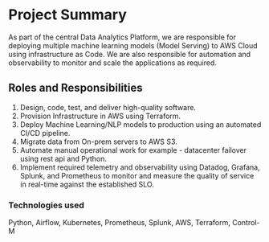
# Project Summary

As part of the central Data Analytics Platform, we are responsible for deploying multiple machine learning models (Model Serving) to AWS Cloud using infrastructure as Code. 
We are also responsible for automation and observability to monitor and scale the applications as required.

## Roles and Responsibilities

1. Design, code, test, and deliver high-quality software.
2. Provision Infrastructure in AWS using Terraform.
3. Deploy Machine Learning/NLP models to production using an automated CI/CD pipeline.
4. Migrate data from On-prem servers to AWS S3.
5. Automate manual operational work for example - datacenter failover using rest api and Python.
6. Implement required telemetry and observability using Datadog, Grafana, Splunk, and Prometheus to monitor and measure the quality of service in real-time against the established SLO.

### Technologies used
Python, Airflow, Kubernetes, Prometheus, Splunk, AWS, Terraform, Control-M



